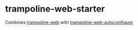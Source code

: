 # trampoline-web-starter

Combines [trampoline-web](../trampoline-web-rest) with [trampoline-web-autoconfigure](../trampoline-web-autoconfigure)